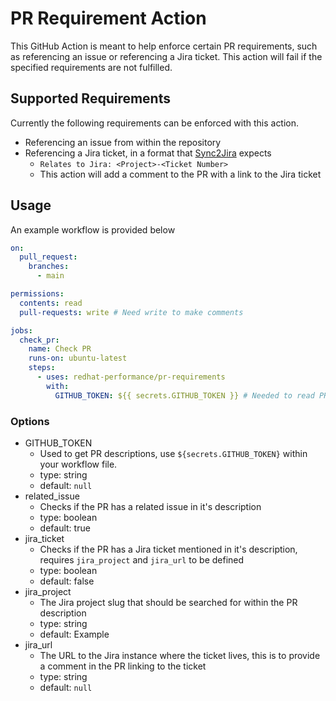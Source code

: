 # PR Requirement Action

This GitHub Action is meant to help enforce certain PR requirements, such as
referencing an issue or referencing a Jira ticket. This action will fail if the
specified requirements are not fulfilled.

## Supported Requirements

Currently the following requirements can be enforced with this action.

- Referencing an issue from within the repository
- Referencing a Jira ticket, in a format that
  [Sync2Jira](https://github.com/release-engineering/Sync2Jira) expects
  - `Relates to Jira: <Project>-<Ticket Number>`
  - This action will add a comment to the PR with a link to the Jira ticket

## Usage

An example workflow is provided below

```yaml
on:
  pull_request:
    branches:
      - main

permissions:
  contents: read
  pull-requests: write # Need write to make comments

jobs:
  check_pr:
    name: Check PR
    runs-on: ubuntu-latest
    steps:
      - uses: redhat-performance/pr-requirements
        with:
          GITHUB_TOKEN: ${{ secrets.GITHUB_TOKEN }} # Needed to read PR descriptions
```

### Options

- GITHUB_TOKEN
  - Used to get PR descriptions, use `${secrets.GITHUB_TOKEN}` within your
    workflow file.
  - type: string
  - default: `null`
- related_issue
  - Checks if the PR has a related issue in it's description
  - type: boolean
  - default: true
- jira_ticket
  - Checks if the PR has a Jira ticket mentioned in it's description, requires
    `jira_project` and `jira_url` to be defined
  - type: boolean
  - default: false
- jira_project
  - The Jira project slug that should be searched for within the PR description
  - type: string
  - default: Example
- jira_url
  - The URL to the Jira instance where the ticket lives, this is to provide a
    comment in the PR linking to the ticket
  - type: string
  - default: `null`
